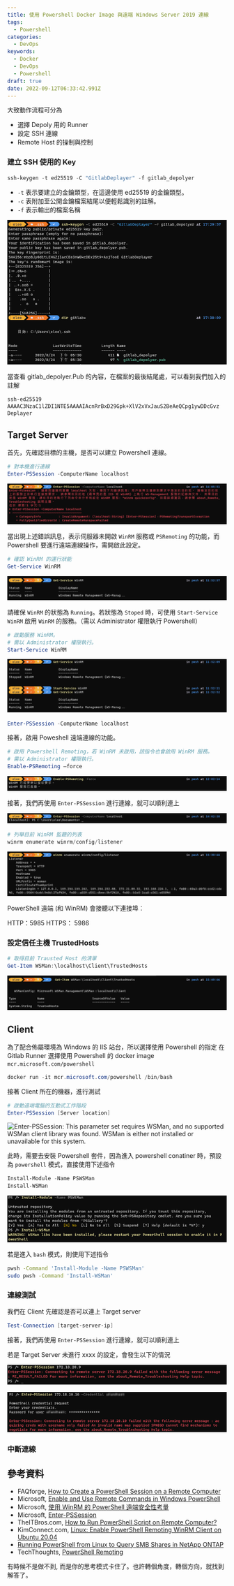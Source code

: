 ```yaml
---
title: 使用 Powershell Docker Image 與遠端 Windows Server 2019 連線
tags:
  - Powershell
categories:
  - DevOps
keywords:
  - Docker
  - DevOps
  - Powershell
draft: true
date: 2022-09-12T06:33:42.991Z
---
```


大致動作流程可分為

- 選擇 Depoly 用的 Runner
- 設定 SSH 連線
- Remote Host 的操制與控制

<!--more-->

### 建立 SSH 使用的 Key

``` powershell
ssh-keygen -t ed25519 -C "GitlabDeplayer" -f gitlab_depolyer
```

- `-t` 表示要建立的金鑰類型，在這邊使用 ed25519 的金鑰類型。
- `-c` 表附加至公開金鑰檔案結尾以便輕鬆識別的註解。
- `-f` 表示輸出的檔案名稱

![產生的 ssh key](genkey.png)

當查看 gitlab_depolyer.Pub 的內容，在檔案的最後結尾處，可以看到我們加入的註解

``` plan
ssh-ed25519 AAAAC3NzaC1lZDI1NTE5AAAAIAcnRrBxD29Gpk+XlV2xVxJauS2BeAeQCpg1ywDDcGvz Deplayer
```

## Target Server

首先，先確認目標的主機，是否可以建立 Powershell 連線。

``` powershell
# 對本機進行連線
Enter-PSSession -ComputerName localhost
```

![Enter-PSSession Failed](enter_psssion_localhost_failed.png)  

當出現上述錯誤訊息，表示伺服器未開啟 `WinRM` 服務或 `PSRemoting` 的功能，而 Powershell 要進行遠端連線操作，需開啟此設定。

``` powershell
# 確認 WinRM 的運行狀能
Get-Service WinRM
```

![WinRM Running](get_winrm_status_running.png)

請確保 `WinRM` 的狀態為 `Running`。若狀態為 `Stoped` 時，可使用 `Start-Service WinRM` 啟用 `WinRM` 的服務。（需以 Administrator 權限執行 Powershell）

``` powershell
# 啟動服務 WinRM。
# 需以 Administrator 權限執行。
Start-Service WinRM
```

![Start WinRM service](start_winrm.png)  

```powershell
Enter-PSSession -ComputerName localhost
```

接著，啟用 Poweshell 遠端連線的功能。

``` powershell
# 啟用 Powershell Remoting，若 WinRM 未啟用，該指令也會啟用 WinRM 服務。
# 需以 Administrator 權限執行。
Enable-PSRemoting –force
```

![enable powershell remoting](enable_remoting.png)  

接著，我們再使用 `Enter-PSSession` 進行連線，就可以順利連上

![Enter-PSSession Success](enter_pssession_localhost_success.png)  

``` powershell
# 列舉目前 WinRM 監聽的列表
winrm enumerate winrm/config/listener
```

![winrm listener](winrm_listener.png)  

PowerShell 遠端 (和 WinRM) 會接聽以下連接埠︰

HTTP：5985
HTTPS： 5986

### 設定信任主機 TrustedHosts

``` powershell
# 取得目前 Trausted Host 的清單
Get-Item WSMan:\localhost\Client\TrustedHosts 
```

![Trusted Host list](trusted_host_list.png)  

## Client

為了配合佈屬環境為 Windows 的 IIS 站台，所以選擇使用 Powershell 的指定
在 Gitlab Runner 選擇使用 Powershell 的 docker image `mcr.microsoft.com/powershell`

``` powershell
docker run -it mcr.microsoft.com/powershell /bin/bash
```

接著 Client 所在的機器，進行測試

``` powershell
# 啟動遠端電腦的互動式工作階段
Enter-PSSession [Server location]
```

![Enter-PSSession: This parameter set requires WSMan, and no supported WSMan client
library was found. WSMan is either not installed or unavailable for this system.](enter_pssession_failed.png)

此時，需要去安裝 Powershell 套件，因為進入 powershell conatiner 時，預設為 `powershell` 模式，直接使用下述指令

``` powershell
Install-Module -Name PSWSMan
Install-WSMan
```

![install module](install_module.png)

若是進入 `bash` 模式，則使用下述指令

``` Bash
pwsh -Command 'Install-Module -Name PSWSMan'
sudo pwsh -Command 'Install-WSMan'
```

### 連線測試

我們在 Client 先確認是否可以連上 Target server

``` powershell
Test-Connection [target-server-ip]
```

接著，我們再使用 `Enter-PSSession` 進行連線，就可以順利連上

若是 Target Server 未進行 xxxx 的設定，會發生以下的情況

![Enter-PSSession: Connecting to remote server failed](enter_pssession_connect_failed.png)

![acquiring creds with username only failed An invalid name was supplied SPNEGO cannot find mechanisms to negotiate](enter_pssession_spnego.png)  

### 中斷連線

## 參考資料

- FAQforge, [How to Create a PowerShell Session on a Remote Computer](https://www.faqforge.com/windows/create-powershell-session-remote-computer/)
- Microsoft, [Enable and Use Remote Commands in Windows PowerShell](https://docs.microsoft.com/en-us/previous-versions/technet-magazine/ff700227(v=msdn.10)?redirectedfrom=MSDN)
- Microsoft, [使用 WinRM 的 PowerShell 遠端安全性考量](https://docs.microsoft.com/zh-tw/powershell/scripting/learn/remoting/winrmsecurity?view=powershell-7.2)
- Microsoft, [Enter-PSSession](https://docs.microsoft.com/zh-tw/powershell/module/microsoft.powershell.core/enter-pssession?view=powershell-7.2)
- TheITBros.com, [How to Run PowerShell Script on Remote Computer?](https://theitbros.com/run-powershell-script-on-remote-computer/)
- KimConnect.com, [Linux: Enable PowerShell Remoting WinRM Client on Ubuntu 20.04](https://kimconnect.com/linux-enable-powershell-remoting-winrm-client-on-ubuntu-20-04/)
- [Running PowerShell from Linux to Query SMB Shares in NetApp ONTAP](https://whyistheinternetbroken.wordpress.com/2021/05/06/running-powershell-from-linux-to-query-smb-shares-in-netapp-ontap/)
- TechThoughts, [PowerShell Remoting](https://www.techthoughts.info/powershell-remoting/)

有時候不是做不到, 而是你的思考模式卡住了。也許轉個角度，轉個方向，就找到解答了。
